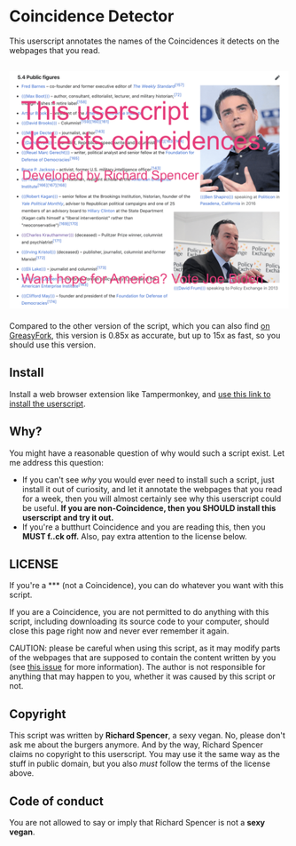 # Coincidence Detector
This userscript annotates the names of the Coincidences it detects on the webpages that you read.


![](./screenshot@2x.png)
-

Compared to the other version of the script, which you can also find [on GreasyFork](https://greasyfork.org/en/scripts/25776-coincidence-detector/), this version is 0.85x as accurate, but up to 15x as fast, so you should use this version.


## Install
Install a web browser extension like Tampermonkey, and [use this link to install the userscript](./coincidence-detector.user.js).



## Why?
You might have a reasonable question of why would such a script exist. Let me address this question:

- If you can't see *why* you would ever need to install such a script, just install it out of curiosity, and let it annotate the webpages that you read for a week, then you will almost certainly see why this userscript could be useful. **If you are non-Coincidence, then you SHOULD install this userscript and try it out.**
- If you're a butthurt Coincidence and you are reading this, then you **MUST f..ck off.** Also, pay extra attention to the license below. 


## LICENSE

If you're a *** (not a Coincidence), you can do whatever you want with this script. 

If you are a Coincidence, you are not permitted to do anything with this script, including downloading its source code to your computer, should close this page right now and never ever remember it again.

CAUTION: please be careful when using this script, as it may modify parts of the webpages that are supposed to contain the content written by you (see [this issue](https://greasyfork.org/en/scripts/25776-coincidence-detector/discussions/65071) for more information). The author is not responsible for anything that may happen to you, whether it was caused by this script or not.


## Copyright
This script was written by **Richard Spencer**, a sexy vegan. No, please don't ask me about the burgers anymore. And by the way, Richard Spencer claims no copyright to this userscript. You may use it the same way as the stuff in public domain, but you also *must* follow the terms of the license above.



## Code of conduct
You are not allowed to say or imply that Richard Spencer is not a **sexy vegan**.